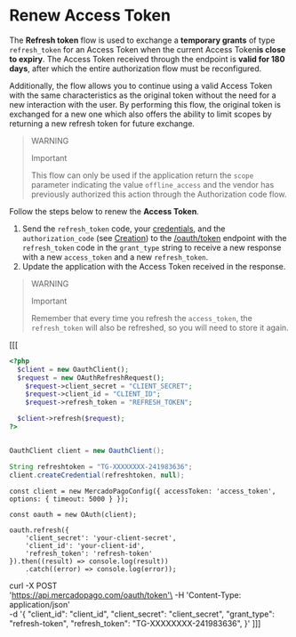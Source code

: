 # Renew Access Token
 
The **Refresh token** flow is used to exchange a **temporary grants** of type `refresh_token` for an Access Token when the current Access Token**is close to expiry**. The Access Token received through the endpoint is **valid for 180 days**, after which the entire authorization flow must be reconfigured.
 
Additionally, the flow allows you to continue using a valid Access Token with the same characteristics as the original token without the need for a new interaction with the user. By performing this flow, the original token is exchanged for a new one which also offers the ability to limit scopes by returning a new refresh token for future exchange.
 
> WARNING
>
> Important
>
> This flow can only be used if the application return the `scope` parameter indicating the value `offline_access` and the vendor has previously authorized this action through the Authorization code flow.
 
Follow the steps below to renew the **Access Token**.
 
1. Send the `refresh_token` code, your [credentials](/developers/en/docs/your-integrations/credentials), and the `authorization_code` (see [Creation](/developers/en/docs/security/oauth/creation#bookmark_authorization_code)) to the [/oauth/token](/developers/en/reference/oauth/_oauth_token/post) endpoint with the `refresh_token` code in the `grant_type` string to receive a new response with a new `access_token` and a new `refresh_token`.
2. Update the application with the Access Token received in the response.
 
> WARNING
>
> Important
>
> Remember that every time you refresh the `access_token`, the `refresh_token` will also be refreshed, so you will need to store it again.

[[[
```php
<?php
  $client = new OauthClient();
  $request = new OAuthRefreshRequest();
    $request->client_secret = "CLIENT_SECRET";
    $request->client_id = "CLIENT_ID";
    $request->refresh_token = "REFRESH_TOKEN";

  $client->refresh($request);
?>
```
```java

OauthClient client = new OauthClient();

String refreshtoken = "TG-XXXXXXXX-241983636";
client.createCredential(refreshtoken, null);
```
```node
const client = new MercadoPagoConfig({ accessToken: 'access_token', options: { timeout: 5000 } });

const oauth = new OAuth(client);

oauth.refresh({
	'client_secret': 'your-client-secret',
	'client_id': 'your-client-id',
	'refresh_token': 'refresh-token'
}).then((result) => console.log(result))
	.catch((error) => console.log(error));
```
curl -X POST \
'https://api.mercadopago.com/oauth/token'\
-H 'Content-Type: application/json' \
-d '{
 "client_id": "client_id",
 "client_secret": "client_secret",
 "grant_type": "refresh-token",
 "refresh_token": "TG-XXXXXXXX-241983636",
}'
]]]